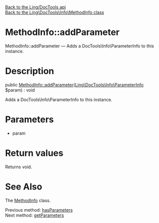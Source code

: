 [Back to the Ling/DocTools api](https://github.com/lingtalfi/DocTools/blob/master/doc/api/Ling/DocTools.md)<br>
[Back to the Ling\DocTools\Info\MethodInfo class](https://github.com/lingtalfi/DocTools/blob/master/doc/api/Ling/DocTools/Info/MethodInfo.md)


MethodInfo::addParameter
================



MethodInfo::addParameter — Adds a DocTools\Info\ParameterInfo to this instance.




Description
================


public [MethodInfo::addParameter](https://github.com/lingtalfi/DocTools/blob/master/doc/api/Ling/DocTools/Info/MethodInfo/addParameter.md)([Ling\DocTools\Info\ParameterInfo](https://github.com/lingtalfi/DocTools/blob/master/doc/api/Ling/DocTools/Info/ParameterInfo.md) $param) : void




Adds a DocTools\Info\ParameterInfo to this instance.




Parameters
================


- param

    


Return values
================

Returns void.








See Also
================

The [MethodInfo](https://github.com/lingtalfi/DocTools/blob/master/doc/api/Ling/DocTools/Info/MethodInfo.md) class.

Previous method: [hasParameters](https://github.com/lingtalfi/DocTools/blob/master/doc/api/Ling/DocTools/Info/MethodInfo/hasParameters.md)<br>Next method: [getParameters](https://github.com/lingtalfi/DocTools/blob/master/doc/api/Ling/DocTools/Info/MethodInfo/getParameters.md)<br>

